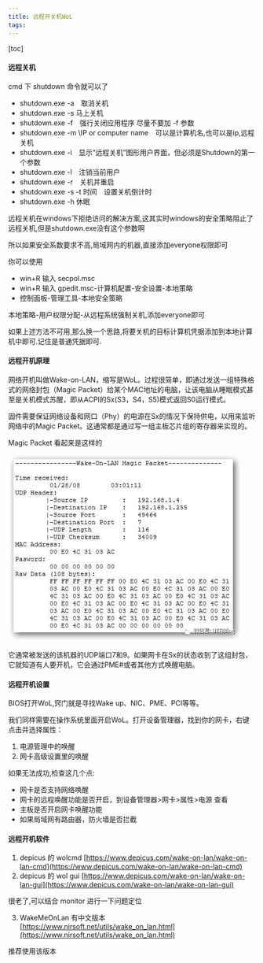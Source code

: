 ```yaml
---
title: 远程开关机WoL
tags: 
---
```


[toc]

#### 远程关机

cmd 下 shutdown 命令就可以了

- shutdown.exe -a　取消关机　　
- shutdown.exe -s   马上关机　　
- shutdown.exe -f　强行关闭应用程序 尽量不要加 -f 参数
- shutdown.exe -m \\IP or computer name　可以是计算机名,也可以是ip,远程关机　　
- shutdown.exe -i　显示“远程关机”图形用户界面，但必须是Shutdown的第一个参数 　　　
- shutdown.exe -l　注销当前用户　　
- shutdown.exe -r　关机并重启　　
- shutdown.exe -s -t 时间　设置关机倒计时　　
- shutdown.exe -h 休眠

远程关机在windows下拒绝访问的解决方案,这其实时windows的安全策略阻止了远程关机,但是shutdown.exe没有这个参数啊

所以如果安全系数要求不高,局域网内的机器,直接添加everyone权限即可

你可以使用

- win+R 输入 secpol.msc
- win+R 输入 gpedit.msc-计算机配置-安全设置-本地策略
- 控制面板-管理工具-本地安全策略

本地策略-用户权限分配-从远程系统强制关机,添加everyone即可

如果上述方法不可用,那么换一个思路,将要关机的目标计算机凭据添加到本地计算机中即可.记住是普通凭据即可.

#### 远程开机原理

网络开机叫做Wake-on-LAN，缩写是WoL。过程很简单，即通过发送一组特殊格式的网络封包（Magic Packet）给某个MAC地址的电脑，让该电脑从睡眠模式甚至是关机模式苏醒，即从ACPI的Sx(S3，S4，S5)模式返回S0运行模式。

固件需要保证网络设备和网口（Phy）的电源在Sx的情况下保持供电，以用来监听网络中的Magic Packet。这通常都是通过写一组主板芯片组的寄存器来实现的。

Magic Packet 看起来是这样的

![](https://raw.githubusercontent.com/OliverRen/olili_blog_img/master/远程开关机WoL/2021215/1613402954320.png)

它通常被发送的该机器的UDP端口7和9。如果网卡在Sx的状态收到了这组封包，它就知道有人要开机，它会通过PME#或者其他方式唤醒电脑。

#### 远程开机设置

BIOS打开WoL,窍门就是寻找Wake up、NIC、PME、PCI等等。

我们同样需要在操作系统里面开启WoL。打开设备管理器，找到你的网卡，右键点击并选择属性：
1. 电源管理中的唤醒
2. 网卡高级设置里的唤醒

如果无法成功,检查这几个点:
- 网卡是否支持网络唤醒
- 网卡的远程唤醒功能是否开启，到设备管理器>网卡>属性>电源 查看
- 主板是否开启网卡唤醒功能
- 如果局域网有路由器，防火墙是否拦截

#### 远程开机软件

1. depicus 的 wolcmd [https://www.depicus.com/wake-on-lan/wake-on-lan-cmd](https://www.depicus.com/wake-on-lan/wake-on-lan-cmd)
2. depicus 的 wol gui [https://www.depicus.com/wake-on-lan/wake-on-lan-gui](https://www.depicus.com/wake-on-lan/wake-on-lan-gui)

很老了,可以结合 monitor 进行一下问题定位

3. WakeMeOnLan 有中文版本 [https://www.nirsoft.net/utils/wake_on_lan.html](https://www.nirsoft.net/utils/wake_on_lan.html)

推荐使用该版本